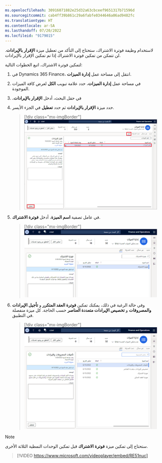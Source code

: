 ```yaml
---
ms.openlocfilehash: 30916071882e25d32a63cbceef9651317b71596d
ms.sourcegitcommit: cab4ff39b861c29a6fabfe0344646a06ad9482fc
ms.translationtype: HT
ms.contentlocale: ar-SA
ms.lasthandoff: 07/20/2022
ms.locfileid: "9179015"
---
```

لاستخدام وظيفة فوترة الاشتراك، ستحتاج إلى التأكد من تعطيل ميزة **الإقرار بالإيرادات**. لن تتمكن من تمكين فوترة الاشتراك إذا تم تمكين الإقرار بالإيرادات.

لتمكين فوترة الاشتراك، اتبع الخطوات التالية:

1.  في Dynamics 365 Finance، انتقل إلى مساحة عمل **إدارة الميزات**.

1.  في مساحة عمل **إدارة الميزات**، حدد علامة تبويب **الكل** لعرض كافة الميزات الموجودة.

1.  في حقل البحث، أدخل **‏‫الإقرار بالإيرادات.**

1.  حدد ميزة **الإقرار بالإيرادات** ثم حدد **تعطيل** في الجزء الأيسر.

    > [!div class="mx-imgBorder"]
    > [![لقطة شاشة لمساحة عمل إدارة الميزات.](../media/disable-feature.png)](../media/disable-feature.png#lightbox)

1.  في عامل تصفية **اسم الميزة**، أدخل **فوترة الاشتراك**.

    > [!div class="mx-imgBorder"]
    > [![لقطة شاشة لتمكين فوترة الاشتراك.](../media/subscription-billing.png)](../media/subscription-billing.png#lightbox)

1.  وفي حالة الرغبة في ذلك، يمكنك تمكين **فوترة العقد المتكرر** و **تأجيل الإيرادات والمصروفات** و **تخصيص الإيرادات متعددة العناصر** حسب الحاجة. كل ميزة منفصلة في التطبيق.

    > [!div class="mx-imgBorder"]
    > [![لقطة شاشة لوحدات فوترة الاشتراك التي تم تمكينها.](../media/modules-enabled.png)](../media/modules-enabled.png#lightbox)

> [!NOTE]
> ستحتاج إلى تمكين ميزة **فوترة الاشتراك** قبل تمكين الوحدات النمطية الثلاثة الأخرى.

> [!VIDEO https://www.microsoft.com/videoplayer/embed/RE51nuc]
